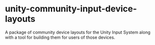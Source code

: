 # unity-community-input-device-layouts
A package of community device layouts for the Unity Input System along with a tool for building them for users of those devices.
